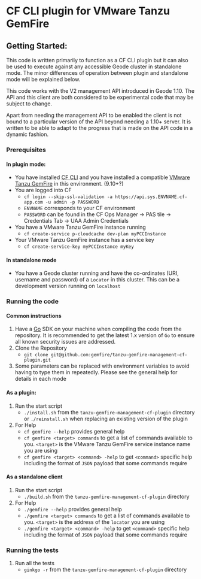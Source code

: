 # CF CLI plugin for VMware Tanzu GemFire

## Getting Started:
This code is written primarily to function as a CF CLI plugin but it can also be used to execute against
any accessible Geode cluster in standalone mode. The minor differences of operation between plugin and
standalone mode will be explained below.

This code works with the V2 management API introduced in Geode 1.10. The API and this client are both
considered to be experimental code that may be subject to change.

Apart from needing the management API to be enabled the client is not bound to a particular version of
the API beyond needing a 1.10+ server. It is written to be able to adapt to the progress that is made
on the API code in a dynamic fashion.

### Prerequisites

#### In plugin mode:
* You have installed [CF CLI](https://docs.cloudfoundry.org/cf-cli/install-go-cli.html) and you have
installed a compatible [VMware Tanzu GemFire](https://network.pivotal.io/products/p-cloudcache/) in this environment.
(9.10+?)
* You are logged into CF
    *  `cf login --skip-ssl-validation -a https://api.sys.ENVNAME.cf-app.com -u admin -p PASSWORD`
    * `ENVNAME` corresponds to your CF environment
    * `PASSWORD` can be found in the CF Ops Manager &rarr; PAS tile &rarr; Credentials Tab &rarr; UAA
    Admin Credentials
* You have a VMware Tanzu GemFire instance running
    * `cf create-service p-cloudcache dev-plan myPCCInstance`
* Your VMware Tanzu GemFire instance has a service key
    * `cf create-service-key myPCCInstance myKey`

#### In standalone mode
* You have a Geode cluster running and have the co-ordinates (URI, username and password) of a `Locator`
in this cluster. This can be a development version running on `localhost`

### Running the code

#### Common instructions
 1. Have a [Go](https://golang.org/) SDK on your machine when compiling the code from the repository. It is recommended to get the latest 1.x version of `Go` to ensure all known security issues are addressed.
 1. Clone the Repository
    - `git clone git@github.com:gemfire/tanzu-gemfire-management-cf-plugin.git`
 1. Some parameters can be replaced with environment variables to avoid having to type them in repeatedly.
 Please see the general help for details in each mode

#### As a plugin:
 1. Run the start script
    -  `./install.sh` from the `tanzu-gemfire-management-cf-plugin` directory or `./reinstall.sh` when
    replacing an existing version of the plugin
 1. For Help
    - `cf gemfire --help` provides general help
    - `cf gemfire <target> commands` to get a list of commands available to you. `<target>` is the VMware Tanzu GemFire service instance name you are using
    - `cf gemfire <target> <command> -help` to get `<command>` specific help including the format of `JSON` payload that some commands require

#### As a standalone client
 1. Run the start script
    -  `./build.sh` from the `tanzu-gemfire-management-cf-plugin` directory
 1. For Help
    - `./gemfire --help` provides general help
    - `./gemfire <target> commands` to get a list of commands available to you. `<target>` is the address of the `locator` you are using
    - `./gemfire <target> <command> -help` to get `<command>` specific help including the format of `JSON` payload that some commands require

### Running the tests
 1. Run all the tests
    - `ginkgo -r` from the `tanzu-gemfire-management-cf-plugin` directory


